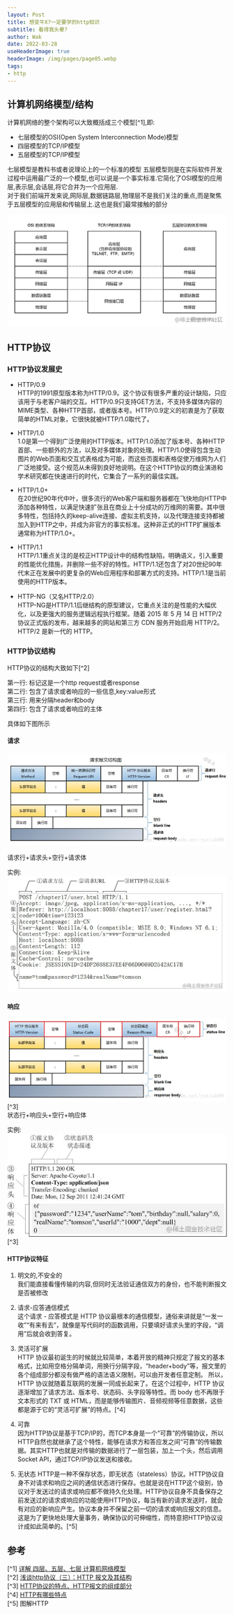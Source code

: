 ```yaml
---
layout: Post  
title: 想变牛X?一定要学的http知识   
subtitle: 看得我头晕?  
author: Wak  
date: 2022-03-28  
useHeaderImage: true  
headerImage: /img/pages/page05.webp  
tags:
- http
---
```

  


## 计算机网络模型/结构
计算机网络的整个架构可以大致概括成三个模型[^1],即:  
- 七层模型的OSI(Open System Interconnection Mode)模型  
- 四层模型的TCP/IP模型  
- 五层模型的TCP/IP模型  

七层模型是教科书或者说理论上的一个标准的模型
五层模型则是在实际软件开发过程中运用最广泛的一个模型,也可以说是一个事实标准.它简化了OSI模型的应用层,表示层,会话层,将它合并为一个应用层.  
对于我们前端开发来说,网际层,数据链路层,物理层不是我们关注的重点,而是聚焦于五层模型的应用层和传输层上.这也是我们最常接触的部分  

![1](../.vuepress/public/img/article/netModel.awebp)

## HTTP协议  

### HTTP协议发展史
- HTTP/0.9  
HTTP的1991原型版本称为HTTP/0.9。这个协议有很多严重的设计缺陷，只应该用于与老客户端的交互。HTTP/0.9只支持GET方法，不支持多媒体内容的MIME类型、各种HTTP首部，或者版本号。HTTP/0.9定义的初衷是为了获取简单的HTML对象，它很快就被HTTP/1.0取代了。  
  

- HTTP/1.0  
1.0是第一个得到广泛使用的HTTP版本。HTTP/1.0添加了版本号、各种HTTP首部、一些额外的方法，以及对多媒体对象的处理。HTTP/1.0使得包含生动图片的Web页面和交互式表格成为可能，而这些页面和表格促使万维网为人们广泛地接受。这个规范从未得到良好地说明。在这个HTTP协议的商业演进和学术研究都在快速进行的时代，它集合了一系列的最佳实践。  
  

- HTTP/1.0+  
在20世纪90年代中叶，很多流行的Web客户端和服务器都在飞快地向HTTP中添加各种特性，以满足快速扩张且在商业上十分成功的万维网的需要。其中很多特性，包括持久的keep-alive连接、虚拟主机支持，以及代理连接支持都被加入到HTTP之中，并成为非官方的事实标准。这种非正式的HTTP扩展版本通常称为HTTP/1.0+。  
  

- HTTP/1.1  
HTTP/1.1重点关注的是校正HTTP设计中的结构性缺陷，明确语义，引入重要的性能优化措施，并删除一些不好的特性。HTTP/1.1还包含了对20世纪90年代末正在发展中的更复杂的Web应用程序和部署方式的支持。HTTP/1.1是当前使用的HTTP版本。  
  

- HTTP-NG（又名HTTP/2.0）  
HTTP-NG是HTTP/1.1后继结构的原型建议，它重点关注的是性能的大幅优化，以及更强大的服务逻辑远程执行框架。随着 2015 年 5 月 14 日 HTTP/2 协议正式版的发布，越来越多的网站和第三方 CDN 服务开始启用 HTTP/2。HTTP/2 是新一代的 HTTP。

### HTTP协议结构  
HTTP协议的结构大致如下[^2]

第一行: 标记这是一个http request或者response  
第二行: 包含了请求或者响应的一些信息,key:value形式  
第三行: 用来分隔header和body  
第四行: 包含了请求或者响应的主体  

具体如下图所示
#### 请求
![1](../.vuepress/public/img/article/httpStu.webp)  
  
请求行+请求头+空行+请求体  

实例:  
![1](../.vuepress/public/img/article/requesetIns.awebp)



#### 响应  
![1](../.vuepress/public/img/article/httpRes.webp)[^3]  
状态行+响应头+空行+响应体

实例:  
![1](../.vuepress/public/img/article/responseIns.awebp)[^3]

#### HTTP协议特征
1. 明文的,不安全的  
我们能直接看懂传输的内容,但同时无法验证通信双方的身份，也不能判断报文是否被修改  
  

2. 请求-应答通信模式  
这个请求 - 应答模式是 HTTP 协议最根本的通信模型，通俗来讲就是“一发一收”“有来有去”，就像是写代码时的函数调用，只要填好请求头里的字段，“调用”后就会收到答复。  
  

3. 灵活可扩展   
HTTP 协议最初诞生的时候就比较简单，本着开放的精神只规定了报文的基本格式，比如用空格分隔单词，用换行分隔字段，“header+body”等，报文里的各个组成部分都没有做严格的语法语义限制，可以由开发者任意定制。 所以，HTTP 协议就随着互联网的发展一同成长起来了。在这个过程中，HTTP 协议逐渐增加了请求方法、版本号、状态码、头字段等特性。而 body 也不再限于文本形式的 TXT 或 HTML，而是能够传输图片、音频视频等任意数据，这些都是源于它的“灵活可扩展”的特点。[^4]
  

4. 可靠  
因为HTTP协议是基于TCP/IP的，而TCP本身是一个“可靠”的传输协议，所以HTTP自然也就继承了这个特性，能够在请求方和答应发之间“可靠”的传输数据。其实HTTP也就是对传输的数据进行了一层包装，加上一个头，然后调用Socket API，通过TCP/IP协议发送和接收。  
  

5. 无状态
HTTP是一种不保存状态，即无状态（stateless）协议。HTTP协议自身不对请求和响应之间的通信状态进行保存。也就是说在HTTP这个级别，协议对于发送过的请求或响应都不做持久化处理。HTTP协议自身不具备保存之前发送过的请求或响应的功能使用HTTP协议，每当有新的请求发送时，就会有对应的新响应产生。协议本身并不保留之前一切的请求或响应报文的信息。这是为了更快地处理大量事务，确保协议的可伸缩性，而特意把HTTP协议设计成如此简单的。[^5]




## 参考
[^1] [详解 四层、五层、七层 计算机网络模型](https://juejin.cn/post/6844904049800642568#heading-0)  
[^2] [浅谈http协议（三）：HTTP 报文及其结构](https://segmentfault.com/a/1190000019788537)  
[^3] [HTTP协议的特点、HTTP报文的组成部分](https://juejin.cn/post/7007596073426370568)  
[^4] [HTTP有哪些特点](https://juejin.cn/post/6992082647124525093)  
[^5] 图解HTTP 


